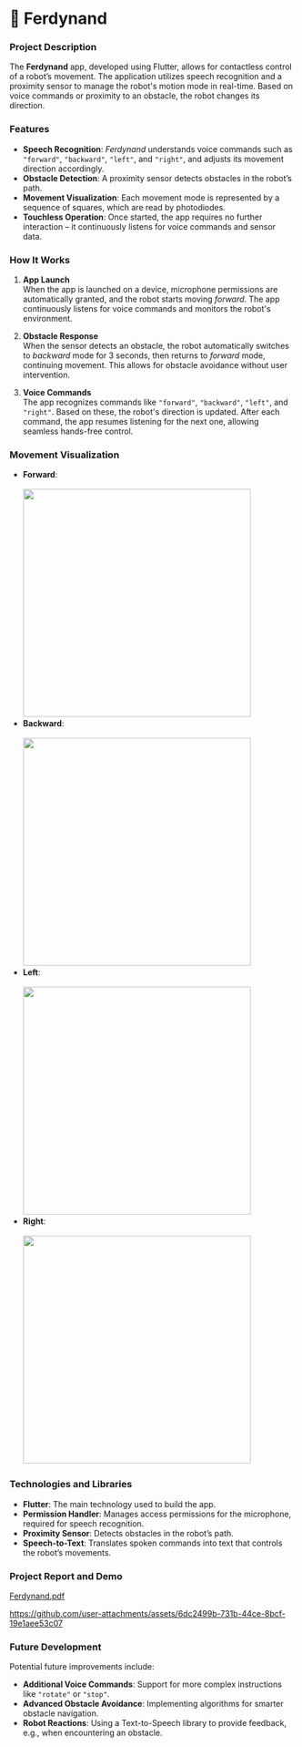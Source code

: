 # 🤖 Ferdynand

### Project Description
The **Ferdynand** app, developed using Flutter, allows for contactless control of a robot’s movement. The application utilizes speech recognition and a proximity sensor to manage the robot's motion mode in real-time. Based on voice commands or proximity to an obstacle, the robot changes its direction.

### Features
- **Speech Recognition**: *Ferdynand* understands voice commands such as `"forward"`, `"backward"`, `"left"`, and `"right"`, and adjusts its movement direction accordingly.
- **Obstacle Detection**: A proximity sensor detects obstacles in the robot’s path.
- **Movement Visualization**: Each movement mode is represented by a sequence of squares, which are read by photodiodes.
- **Touchless Operation**: Once started, the app requires no further interaction – it continuously listens for voice commands and sensor data.

### How It Works
1. **App Launch**  
   When the app is launched on a device, microphone permissions are automatically granted, and the robot starts moving *forward*. The app continuously listens for voice commands and monitors the robot's environment.

2. **Obstacle Response**  
   When the sensor detects an obstacle, the robot automatically switches to *backward* mode for 3 seconds, then returns to *forward* mode, continuing movement. This allows for obstacle avoidance without user intervention.

3. **Voice Commands**  
   The app recognizes commands like `"forward"`, `"backward"`, `"left"`, and `"right"`. Based on these, the robot's direction is updated. After each command, the app resumes listening for the next one, allowing seamless hands-free control.

### Movement Visualization
- **Forward**:  
  <br> <img src="https://github.com/user-attachments/assets/09f0421f-5194-432a-9e65-37628017c916" width="400"/>
- **Backward**:  
  <br> <img src="https://github.com/user-attachments/assets/5932b3b6-2a50-47c0-8b1d-68d2e6d543d0" width="400"/>
- **Left**:  
  <br> <img src="https://github.com/user-attachments/assets/bdf32996-5269-4022-b7b0-308f39893857" width="400"/>
- **Right**:  
  <br> <img src="https://github.com/user-attachments/assets/a74e4888-6d61-49ce-9e06-8ba1dd91738e" width="400"/>

### Technologies and Libraries
- **Flutter**: The main technology used to build the app.
- **Permission Handler**: Manages access permissions for the microphone, required for speech recognition.
- **Proximity Sensor**: Detects obstacles in the robot’s path.
- **Speech-to-Text**: Translates spoken commands into text that controls the robot’s movements.

### Project Report and Demo
[Ferdynand.pdf](https://github.com/user-attachments/files/19815443/Ferdynand.pdf)

https://github.com/user-attachments/assets/6dc2499b-731b-44ce-8bcf-19e1aee53c07

### Future Development
Potential future improvements include:
- **Additional Voice Commands**: Support for more complex instructions like `"rotate"` or `"stop"`.
- **Advanced Obstacle Avoidance**: Implementing algorithms for smarter obstacle navigation.
- **Robot Reactions**: Using a Text-to-Speech library to provide feedback, e.g., when encountering an obstacle.

